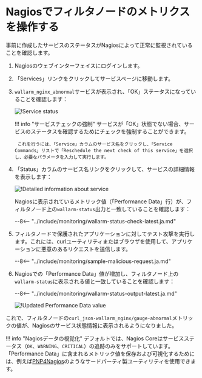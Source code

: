 [img-nagios-service-status]: ../../images/monitoring/nagios-service-status.png
[img-nagios-service-details]: ../../images/monitoring/nagios-service-details-1.png
[img-nagios-service-perfdata-updated]: ../../images/monitoring/nagios-service-details-2.png

[link-PNP4Nagios]: http://www.pnp4nagios.org/doku.php?id=pnp-0.4:start

# Nagiosでフィルタノードのメトリクスを操作する

事前に作成したサービスのステータスがNagiosによって正常に監視されていることを確認します。
1. Nagiosのウェブインターフェイスにログインします。
2. 「Services」リンクをクリックしてサービスページに移動します。
3. `wallarm_nginx_abnormal`サービスが表示され、「OK」ステータスになっていることを確認します：

    ![!Service status][img-nagios-service-status]

    !!! info "サービスチェックの強制"
        サービスが「OK」状態でない場合、サービスのステータスを確認するためにチェックを強制することができます。
        
        これを行うには、「Service」カラムのサービス名をクリックし、「Service Commands」リストで「Reschedule the next check of this service」を選択し、必要なパラメータを入力して実行します。    
    

4. 「Status」カラムのサービス名リンクをクリックして、サービスの詳細情報を表示します：

    ![!Detailed information about service][img-nagios-service-details]

    Nagiosに表示されているメトリック値（「Performance Data」行）が、フィルタノード上の`wallarm-status`出力と一致していることを確認します：

    --8<-- "../include/monitoring/wallarm-status-check-latest.ja.md"

5. フィルタノードで保護されたアプリケーションに対してテスト攻撃を実行します。これには、curlユーティリティまたはブラウザを使用して、アプリケーションに悪意のあるリクエストを送信します。

    --8<-- "../include/monitoring/sample-malicious-request.ja.md"
    
6. Nagiosでの「Performance Data」値が増加し、フィルタノード上の`wallarm-status`に表示される値と一致していることを確認します：

    --8<-- "../include/monitoring/wallarm-status-output-latest.ja.md"

    ![!Updated Performance Data value][img-nagios-service-perfdata-updated]

これで、フィルタノードの`curl_json-wallarm_nginx/gauge-abnormal`メトリックの値が、Nagiosのサービス状態情報に表示されるようになりました。

!!! info "Nagiosデータの視覚化"
    デフォルトでは、Nagios Coreはサービスステータス（`OK`、`WARNING`、`CRITICAL`）の追跡のみをサポートしています。 「Performance Data」に含まれるメトリック値を保存および可視化するためには、例えば[PNP4Nagios][link-PNP4Nagios]のようなサードパーティ製ユーティリティを使用できます。